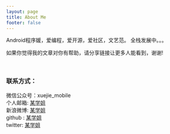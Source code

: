 ```yaml
---
layout: page
title: About Me
footer: false
---
```


Android程序媛，爱编程，爱开源，爱社区，文艺范。
全栈发展中。。。

如果你觉得我的文章对你有帮助，请分享链接让更多人能看到，谢谢!

<br/>

### 联系方式：        

微信公众号：xuejie_mobile     
个人邮箱: [某学姐](mailto:wangxingheks@gmail.com)     
新浪微博: [某学姐](http://weibo.com/u/2019322347)	  
github : [某学姐](https://github.com/wangxinghe)       
twitter: [某学姐](https://twitter.com/wangxinghe1988)
